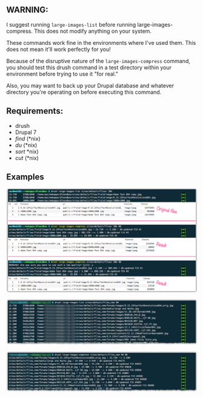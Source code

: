 ## WARNING:

I suggest running `large-images-list` before running large-images-compress. This does not modify anything on your system.

These commands work fine in the environments where I've used them. This does not mean it'll work perfectly for you!

Because of the disruptive nature of the `large-images-compress` command, you should test this drush command in a test directory within your environment before trying to use it "for real."

Also, you may want to back up your Drupal database and whatever directory you're operating on before executing this command.

## Requirements:

- drush
- Drupal 7
- *find* (\*nix)
- *du* (\*nix)
- *sort* \*nix)
- *cut* (\*nix)

## Examples

![Example 1](example1.png)

![Example 2](example2.png)

![Example 3](example3.png)
